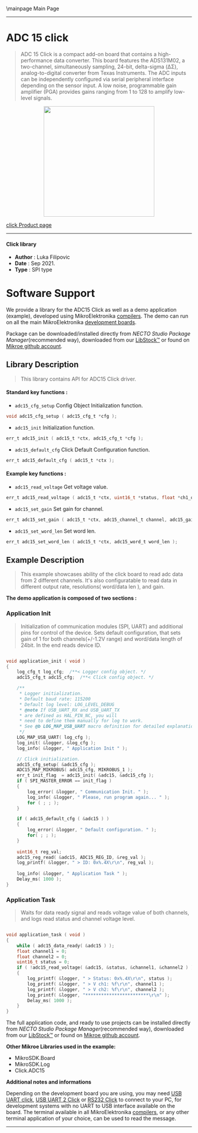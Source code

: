 \mainpage Main Page

---
# ADC 15 click

> ADC 15 Click is a compact add-on board that contains a high-performance data converter. This board features the ADS131M02, a two-channel, simultaneously sampling, 24-bit, delta-sigma (ΔΣ), analog-to-digital converter from Texas Instruments. The ADC inputs can be independently configured via serial peripheral interface depending on the sensor input. A low noise, programmable gain amplifier (PGA) provides gains ranging from 1 to 128 to amplify low-level signals.

<p align="center">
  <img src="https://download.mikroe.com/images/click_for_ide/adc15_click.png" height=300px>
</p>

[click Product page](https://www.mikroe.com/adc-15-click)

---


#### Click library

- **Author**        : Luka Filipovic
- **Date**          : Sep 2021.
- **Type**          : SPI type


# Software Support

We provide a library for the ADC15 Click
as well as a demo application (example), developed using MikroElektronika
[compilers](https://www.mikroe.com/necto-studio).
The demo can run on all the main MikroElektronika [development boards](https://www.mikroe.com/development-boards).

Package can be downloaded/installed directly from *NECTO Studio Package Manager*(recommended way), downloaded from our [LibStock&trade;](https://libstock.mikroe.com) or found on [Mikroe github account](https://github.com/MikroElektronika/mikrosdk_click_v2/tree/master/clicks).

## Library Description

> This library contains API for ADC15 Click driver.

#### Standard key functions :

- `adc15_cfg_setup` Config Object Initialization function.
```c
void adc15_cfg_setup ( adc15_cfg_t *cfg );
```

- `adc15_init` Initialization function.
```c
err_t adc15_init ( adc15_t *ctx, adc15_cfg_t *cfg );
```

- `adc15_default_cfg` Click Default Configuration function.
```c
err_t adc15_default_cfg ( adc15_t *ctx );
```

#### Example key functions :

- `adc15_read_voltage` Get voltage value.
```c
err_t adc15_read_voltage ( adc15_t *ctx, uint16_t *status, float *ch1_out, float *ch2_out );
```

- `adc15_set_gain` Set gain for channel.
```c
err_t adc15_set_gain ( adc15_t *ctx, adc15_channel_t channel, adc15_gain_t gain );
```

- `adc15_set_word_len` Set word len.
```c
err_t adc15_set_word_len ( adc15_t *ctx, adc15_word_t word_len );
```

## Example Description

> This example showcases ability of the click board to 
read adc data from 2 different channels. It's also configuratable
to read data in different output rate, resolutions( word/data len ),
and gain.

**The demo application is composed of two sections :**

### Application Init

> Initialization of communication modules (SPI, UART) and additional
pins for control of the device. Sets default configuration, that 
sets gain of 1 for both channels(+/-1.2V range) and word/data length
of 24bit. In the end reads device ID.

```c

void application_init ( void )
{
    log_cfg_t log_cfg;  /**< Logger config object. */
    adc15_cfg_t adc15_cfg;  /**< Click config object. */

    /** 
     * Logger initialization.
     * Default baud rate: 115200
     * Default log level: LOG_LEVEL_DEBUG
     * @note If USB_UART_RX and USB_UART_TX 
     * are defined as HAL_PIN_NC, you will 
     * need to define them manually for log to work. 
     * See @b LOG_MAP_USB_UART macro definition for detailed explanation.
     */
    LOG_MAP_USB_UART( log_cfg );
    log_init( &logger, &log_cfg );
    log_info( &logger, " Application Init " );

    // Click initialization.
    adc15_cfg_setup( &adc15_cfg );
    ADC15_MAP_MIKROBUS( adc15_cfg, MIKROBUS_1 );
    err_t init_flag  = adc15_init( &adc15, &adc15_cfg );
    if ( SPI_MASTER_ERROR == init_flag )
    {
        log_error( &logger, " Communication Init. " );
        log_info( &logger, " Please, run program again... " );
        for ( ; ; );
    } 

    if ( adc15_default_cfg ( &adc15 ) )
    {
        log_error( &logger, " Default configuration. " );
        for( ; ; );
    }
    
    uint16_t reg_val;
    adc15_reg_read( &adc15, ADC15_REG_ID, &reg_val );
    log_printf( &logger, " > ID: 0x%.4X\r\n", reg_val );
    
    log_info( &logger, " Application Task " );
    Delay_ms( 1000 );
}

```

### Application Task

> Waits for data ready signal and reads voltage value of both channels,
and logs read status and channel voltage level.

```c

void application_task ( void )
{
    while ( adc15_data_ready( &adc15 ) );
    float channel1 = 0;
    float channel2 = 0;
    uint16_t status = 0;
    if ( !adc15_read_voltage( &adc15, &status, &channel1, &channel2 ) )
    {
        log_printf( &logger, " > Status: 0x%.4X\r\n", status );
        log_printf( &logger, " > V ch1: %f\r\n", channel1 );
        log_printf( &logger, " > V ch2: %f\r\n", channel2 );    
        log_printf( &logger, "************************\r\n" );
        Delay_ms( 1000 );
    }
}

```

The full application code, and ready to use projects can be installed directly from *NECTO Studio Package Manager*(recommended way), downloaded from our [LibStock&trade;](https://libstock.mikroe.com) or found on [Mikroe github account](https://github.com/MikroElektronika/mikrosdk_click_v2/tree/master/clicks).

**Other Mikroe Libraries used in the example:**

- MikroSDK.Board
- MikroSDK.Log
- Click.ADC15

**Additional notes and informations**

Depending on the development board you are using, you may need
[USB UART click](http://shop.mikroe.com/usb-uart-click),
[USB UART 2 Click](http://shop.mikroe.com/usb-uart-2-click) or
[RS232 Click](http://shop.mikroe.com/rs232-click) to connect to your PC, for
development systems with no UART to USB interface available on the board. The
terminal available in all MikroElektronika
[compilers](http://shop.mikroe.com/compilers), or any other terminal application
of your choice, can be used to read the message.

---
